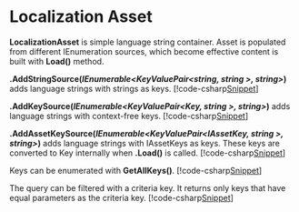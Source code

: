 ﻿# Localization Asset
**LocalizationAsset** is simple language string container. Asset is populated from different IEnumeration sources, which become effective content is built with **Load()** method.

**.AddStringSource(*IEnumerable&lt;KeyValuePair&lt;string, string &gt;, string&gt;*)** adds language strings with strings as keys.
[!code-csharp[Snippet](Examples.cs#Snippet_1a)]

**.AddKeySource(*IEnumerable&lt;KeyValuePair&lt;Key, string &gt;, string&gt;*)** adds language strings with context-free keys.
[!code-csharp[Snippet](Examples.cs#Snippet_1b)]

**.AddAssetKeySource(*IEnumerable&lt;KeyValuePair&lt;IAssetKey, string &gt;, string&gt;*)** adds language strings with IAssetKeys as keys. These keys are converted to Key internally when **.Load()** is called.
[!code-csharp[Snippet](Examples.cs#Snippet_1c)]

Keys can be enumerated with **GetAllKeys()**. 
[!code-csharp[Snippet](Examples.cs#Snippet_2)]

The query can be filtered with a criteria key. It returns only keys that have equal parameters as the criteria key.
[!code-csharp[Snippet](Examples.cs#Snippet_3)]
